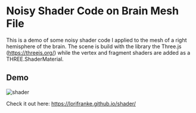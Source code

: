 # Noisy Shader Code on Brain Mesh File

This is a demo of some noisy shader code I applied to the mesh of a right hemisphere of the brain. 
The scene is build with the library the Three.js (https://threejs.org/) while the vertex and fragment shaders are added as a THREE.ShaderMaterial.


## Demo ##

![shader](https://github.com/lorifranke/shader/blob/main/brainshader.gif)

Check it out here: https://lorifranke.github.io/shader/
